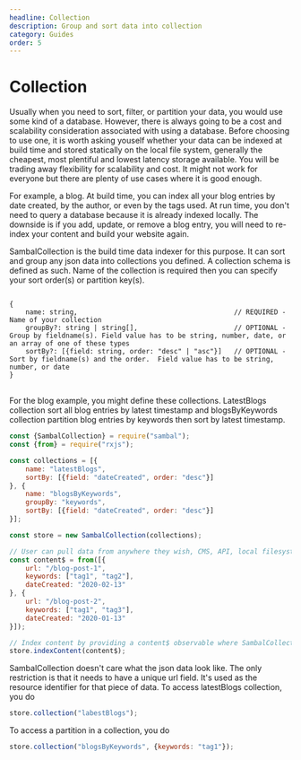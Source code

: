 ```yaml
---
headline: Collection
description: Group and sort data into collection
category: Guides
order: 5
---
```


# Collection

Usually when you need to sort, filter, or partition your data, you would use some kind of a database.  However, there is always going to be a cost and scalability consideration associated with using a database.  Before choosing to use one, it is worth asking youself whether your data can be indexed at build time and stored statically on the local file system, generally the cheapest, most plentiful and lowest latency storage available.  You will be trading away flexibility for scalability and cost.  It might not work for everyone but there are plenty of use cases where it is good enough.

For example, a blog.  At build time, you can index all your blog entries by date created, by the author, or even by the tags used.  At run time, you don't need to query a database because it is already indexed locally.  The downside is if you add, update, or remove a blog entry, you will need to re-index your content and build your website again.

SambalCollection is the build time data indexer for this purpose.  It can sort and group any json data into collections you defined.  A collection schema is defined as such.  Name of the collection is required then you can specify your sort order(s) or partition key(s).

<pre>
<code>
{
    name: string,                                       // REQUIRED - Name of your collection
    groupBy?: string | string[],                        // OPTIONAL - Group by fieldname(s). Field value has to be string, number, date, or an array of one of these types
    sortBy?: [{field: string, order: "desc" | "asc"}]   // OPTIONAL - Sort by fieldname(s) and the order.  Field value has to be string, number, or date
}
</code>
</pre>

For the blog example, you might define these collections.  LatestBlogs collection sort all blog entries by latest timestamp and blogsByKeywords collection partition blog entries by keywords then sort by latest timestamp.  

```js
const {SambalCollection} = require("sambal");
const {from} = require("rxjs");

const collections = [{
    name: "latestBlogs",
    sortBy: [{field: "dateCreated", order: "desc"}]
}, {
    name: "blogsByKeywords",
    groupBy: "keywords",
    sortBy: [{field: "dateCreated", order: "desc"}]
}];

const store = new SambalCollection(collections);

// User can pull data from anywhere they wish, CMS, API, local filesystem, etc.
const content$ = from([{
    url: "/blog-post-1",
    keywords: ["tag1", "tag2"],
    dateCreated: "2020-02-13"
}, {
    url: "/blog-post-2",
    keywords: ["tag1", "tag3"],
    dateCreated: "2020-01-13"
}]);

// Index content by providing a content$ observable where SambalCollection will iterate through every data and index it according to the user defined collections
store.indexContent(content$);
```

SambalCollection doesn't care what the json data look like.  The only restriction is that it needs to have a unique url field.  It's used as the resource identifier for that piece of data.  To access latestBlogs collection, you do 

```js
store.collection("labestBlogs");
```

To access a partition in a collection, you do

```js
store.collection("blogsByKeywords", {keywords: "tag1"});
```

